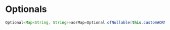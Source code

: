# Optionals

```java
Optional<Map<String, String>>aorMap=Optional.ofNullable(this.customAORMap);
```
